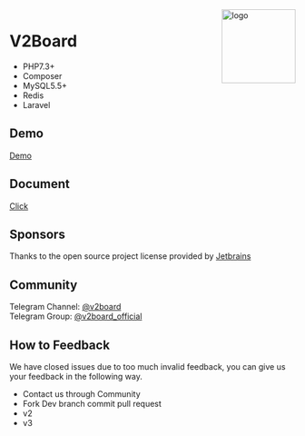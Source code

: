 <img src="https://avatars.githubusercontent.com/u/56885001?s=200&v=4" alt="logo" width="130" height="130" align="right"/>

# **V2Board**

- PHP7.3+
- Composer
- MySQL5.5+
- Redis
- Laravel

## Demo

[Demo](https://v2board.com)

## Document

[Click](https://docs.v2board.com)

## Sponsors

Thanks to the open source project license provided by [Jetbrains](https://www.jetbrains.com/)

## Community

Telegram Channel: [@v2board](https://t.me/v2board)  
Telegram Group: [@v2board_official](https://t.me/v2board_official)

## How to Feedback

We have closed issues due to too much invalid feedback, you can give us your feedback in the following way.

- Contact us through Community
- Fork Dev branch commit pull request
- v2
- v3
